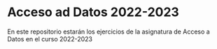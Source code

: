 # Acceso ad Datos 2022-2023
 
En este repositorio estarán los ejercicios de la asignatura de Acceso a Datos en el curso 2022-2023
